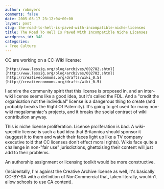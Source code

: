 ```yaml
---
author: robmyers
comments: false
date: 2005-03-17 23:12:04+00:00
layout: post
slug: the-road-to-hell-is-paved-with-incompatible-niche-licenses
title: The Road To Hell Is Paved With Incompatible Niche Licenses
wordpress_id: 348
categories:
- Free Culture
---
```


CC are working on a CC-Wiki license:  
	  
	[http://www.lessig.org/blog/archives/002782.shtml](http://www.lessig.org/blog/archives/002782.shtml)   
	[http://creativecommons.org/drafts/wiki_0.5](http://creativecommons.org/drafts/wiki_0.5)   
  
I admire the community spirit that this license is proposed in, and an inter-wiki license seems like a good idea, but it's called the FDL. And a "credit the organisation not the individual" license is a dangerous thing to create (and probably breaks the Right Of Paternity). It's going to get used for many non-wiki megalomaniac's projects, and it breaks the social contract of wiki contribution anyway.  
  
This is niche license proliferation. License proliferation is bad. A wiki-specific license is such a bad idea that Britannica should sponsor it (suggest it to them and watch their faces light up like a TV company executive told that CC licenses don't effect moral rights). Wikis face quite a challenge in non-"fair use" jurisdictions, ghettoising their content will just add to their problems.  
  
An authorship assignment or licensing toolkit would be more constructive.  
  
(Incidentally, I'm against the Creative Archive license as well, it's basically CC-BY-SA with a definition of NonCommercial that, taken literally, wouldn't allow schools to use CA content).

  


